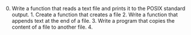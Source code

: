 0. Write a function that reads a text file and prints it to the POSIX standard output. 1. Create a function that creates a file 2. Write a function that appends text at the end of a file. 3. Write a program that copies the content of a file to another file. 4.
